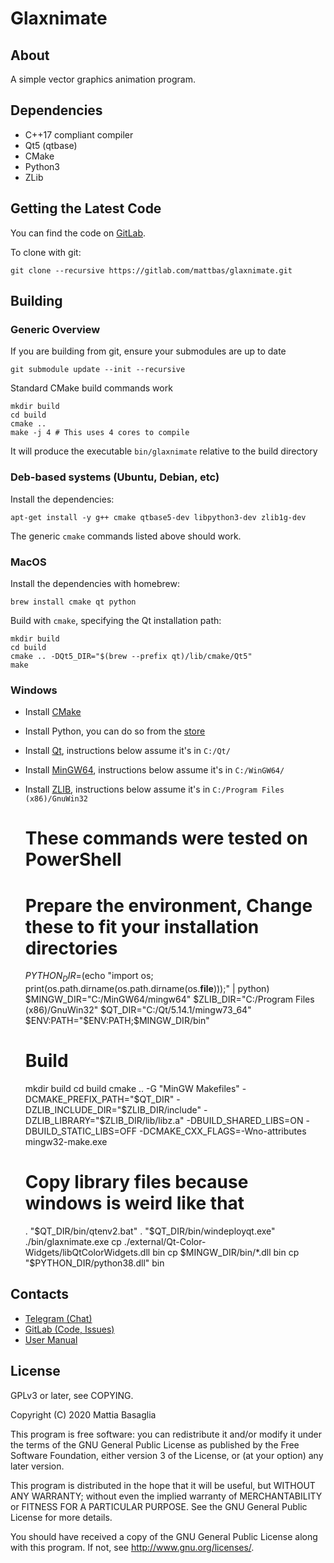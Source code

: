 Glaxnimate
=======================================

About
---------------------------------------

A simple vector graphics animation program.


Dependencies
---------------------------------------

* C++17 compliant compiler
* Qt5 (qtbase)
* CMake
* Python3
* ZLib


Getting the Latest Code
---------------------------------------

You can find the code on [GitLab](https://gitlab.com/mattbas/glaxnimate).

To clone with git:

    git clone --recursive https://gitlab.com/mattbas/glaxnimate.git


Building
---------------------------------------

### Generic Overview

If you are building from git, ensure your submodules are up to date

    git submodule update --init --recursive

Standard CMake build commands work

    mkdir build
    cd build
    cmake ..
    make -j 4 # This uses 4 cores to compile

It will produce the executable `bin/glaxnimate` relative to the build directory


### Deb-based systems (Ubuntu, Debian, etc)

Install the dependencies:

    apt-get install -y g++ cmake qtbase5-dev libpython3-dev zlib1g-dev

The generic `cmake` commands listed above should work.


### MacOS

Install the dependencies with homebrew:

    brew install cmake qt python

Build with `cmake`, specifying the Qt installation path:

    mkdir build
    cd build
    cmake .. -DQt5_DIR="$(brew --prefix qt)/lib/cmake/Qt5"
    make


### Windows

* Install [CMake](https://cmake.org/download/)
* Install Python, you can do so from the [store](https://www.microsoft.com/store/productId/9MSSZTT1N39L)
* Install [Qt](https://www.qt.io/download-qt-installer), instructions below assume it's in `C:/Qt/`
* Install [MinGW64](http://mingw-w64.yaxm.org/doku.php/download/mingw-builds),
instructions below assume it's in `C:/WinGW64/`
* Install [ZLIB](https://sourceforge.net/projects/gnuwin32/files/zlib/),
instructions below assume it's in `C:/Program Files (x86)/GnuWin32`

    # These commands were tested on PowerShell

    # Prepare the environment, Change these to fit your installation directories
    $PYTHON_DIR=$(echo "import os; print(os.path.dirname(os.path.dirname(os.__file__)));" | python)
    $MINGW_DIR="C:/MinGW64/mingw64"
    $ZLIB_DIR="C:/Program Files (x86)/GnuWin32"
    $QT_DIR="C:/Qt/5.14.1/mingw73_64"
    $ENV:PATH="$ENV:PATH;$MINGW_DIR/bin"

    # Build
    mkdir build
    cd build
    cmake .. -G "MinGW Makefiles" -DCMAKE_PREFIX_PATH="$QT_DIR" -DZLIB_INCLUDE_DIR="$ZLIB_DIR/include" -DZLIB_LIBRARY="$ZLIB_DIR/lib/libz.a" -DBUILD_SHARED_LIBS=ON -DBUILD_STATIC_LIBS=OFF -DCMAKE_CXX_FLAGS=-Wno-attributes
    mingw32-make.exe

    # Copy library files because windows is weird like that
    . "$QT_DIR/bin/qtenv2.bat"
    . "$QT_DIR/bin/windeployqt.exe" ./bin/glaxnimate.exe
    cp ./external/Qt-Color-Widgets/libQtColorWidgets.dll bin
    cp $MINGW_DIR/bin/*.dll bin
    cp "$PYTHON_DIR/python38.dll" bin


Contacts
---------------------------------------

* [Telegram (Chat)](https://t.me/Glaxnimate)
* [GitLab (Code, Issues)](https://gitlab.com/mattbas/glaxnimate)
* [User Manual](https://glaxnimate.mattbas.org)


License
---------------------------------------

GPLv3 or later, see COPYING.

Copyright (C) 2020 Mattia Basaglia

This program is free software: you can redistribute it and/or modify
it under the terms of the GNU General Public License as published by
the Free Software Foundation, either version 3 of the License, or
(at your option) any later version.

This program is distributed in the hope that it will be useful,
but WITHOUT ANY WARRANTY; without even the implied warranty of
MERCHANTABILITY or FITNESS FOR A PARTICULAR PURPOSE.  See the
GNU General Public License for more details.

You should have received a copy of the GNU General Public License
along with this program.  If not, see <http://www.gnu.org/licenses/>.
